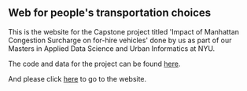 ## Web for people's transportation choices

This is the website for the Capstone project titled 'Impact of Manhattan Congestion Surcharge on for-hire vehicles' done by us as part of our Masters in Applied Data Science and Urban Informatics at NYU. 

The code and data for the project can be found [here](https://github.com/SohamMody/Impact_of_Manhattan_Congestion_Surcharge_on_For-Hire_Vehicles).

And please click [here](https://sohammody.github.io/Capstone_Website/) to go to the website.

